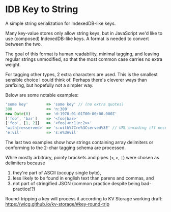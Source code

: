 # IDB Key to String
A simple string serialization for IndexedDB-like keys.

Many key-value stores only allow string keys, but in JavaScript we'd like to use (composed) IndexedDB-like keys.
A format is needed to convert between the two.

The goal of this format is human readability, minimal tagging, and leaving regular strings unmodified,
so that the most common case carries no extra weight.

For tagging other types, 2 extra characters are used. This is the smallest sensible choice I could think of. 
Perhaps there's cleverer ways than prefixing, but hopefully not a simpler way.

Below are some notable examples:

```ts
'some key'        => 'some key' // (no extra quotes)
300               => 'n:300'
new Date(0)       => 'd:1970-01-01T00:00:00.000Z'
['foo', 'bar']    => '<foo|bar>'
['foo', [1, 2]]   => '<foo|<n:1|n:2>>'
'with|re<served>' => 's:with%7Cre%3Cserved%3E' // URL encoding iff necessary
'e:vil'           => 's:e%3Avil'
```

The last two examples show how strings containing array delimiters 
or conforming to the 2-char tagging schema are processed.

While mostly arbitrary, pointy brackets and pipes (`<`, `>`, `|`) were chosen as delimiters because 
1. they're part of ASCII (occupy single byte),
2. less likely to be found in english text than parens and commas, and
3. not part of stringified JSON (common practice despite being bad-practice!?)

Round-tripping a key will process it according to KV Storage working draft:
<https://wicg.github.io/kv-storage/#key-round-trip>
